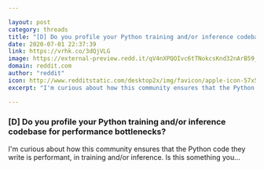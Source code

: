 ```yaml
---

layout: post
category: threads
title: "[D] Do you profile your Python training and/or inference codebase for performance bottlenecks?"
date: 2020-07-01 22:37:39
link: https://vrhk.co/3dQjVLG
image: https://external-preview.redd.it/qV4nXPQOIvc6tTNokcsKnd32nArB59_Bl4uVCfBtR_Y.jpg?width=1044&height=306&auto=webp&crop=1044:306,smart&s=959f22329bad105787c718a3a893655162ebcb62
domain: reddit.com
author: "reddit"
icon: http://www.redditstatic.com/desktop2x/img/favicon/apple-icon-57x57.png
excerpt: "I'm curious about how this community ensures that the Python code they write is performant, in training and/or inference. Is this something you..."

---
```


### [D] Do you profile your Python training and/or inference codebase for performance bottlenecks?

I'm curious about how this community ensures that the Python code they write is performant, in training and/or inference. Is this something you...